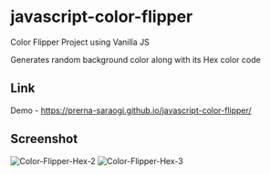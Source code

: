 # javascript-color-flipper
Color Flipper Project using Vanilla JS

Generates random background color along with its Hex color code
## Link
Demo -  https://prerna-saraogi.github.io/javascript-color-flipper/
## Screenshot
![Color-Flipper-Hex-2](https://github.com/prerna-saraogi/javascript-color-flipper/assets/128272112/b1189557-bc7f-40eb-937d-18337c087069)
![Color-Flipper-Hex-3](https://github.com/prerna-saraogi/javascript-color-flipper/assets/128272112/6f025104-807b-44ed-bc5a-dd79f958cf3b)
